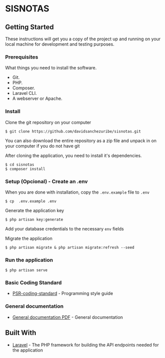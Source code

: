 # SISNOTAS


## Getting Started
These instructions will get you a copy of the project up and running on your local machine for development and testing purposes.

### Prerequisites
What things you need to install the software.

* Git.
* PHP.
* Composer.
* Laravel CLI.
* A webserver or Apache.

### Install
Clone the git repository on your computer
```
$ git clone https://github.com/davidsanchezuribe/sisnotas.git
```

You can also download the entire repository as a zip file and unpack in on your computer if you do not have git

After cloning the application, you need to install it's dependencies. 
```
$ cd sisnotas
$ composer install
```

### Setup (Opcional) - Create an .env
When you are done with installation, copy the `.env.example` file to `.env`
```
$ cp  .env.example .env
```

Generate the application key
```
$ php artisan key:generate
```

Add your database credentials to the necessary `env` fields

Migrate the application
```
$ php artisan migrate & php artisan migrate:refresh --seed
```

### Run the application
```
$ php artisan serve
```

### Basic Coding Standard
* [PSR-coding-standard](https://github.com/davidsanchezuribe/sisnotas/blob/master/accepted/PSR-coding-standard.md) - Programming style guide

### General documentation
* [General documentation PDF](https://github.com/davidsanchezuribe/sisnotas/blob/master/README-Documentaci%C3%B3n_General.pdf) - General documentation

## Built With
* [Laravel](https://laravel.com) - The PHP framework for building the API endpoints needed for the application

